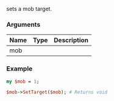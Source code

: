 sets a mob target.
### Arguments
**Name**|**Type**|**Description**
:---|:---|:---
mob||

### Example

```perl
my $mob = 1;

$mob->SetTarget($mob); # Returns void
```